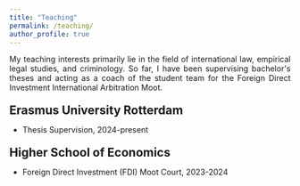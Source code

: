 ```yaml
---
title: "Teaching"
permalink: /teaching/
author_profile: true
---
```


<p align="justify">  
My teaching interests primarily lie in the field of international law, empirical legal studies, and criminology. So far, I have been supervising bachelor's theses and acting as a coach of the student team for the Foreign Direct Investment International Arbitration Moot.
</p>
<h2 style="margin-top: 20px; margin-bottom: 10px;">Erasmus University Rotterdam</h2>

- Thesis Supervision, 2024-present


<h2 style="margin-top: 20px; margin-bottom: 10px;">Higher School of Economics</h2>

- Foreign Direct Investment (FDI) Moot Court, 2023-2024
